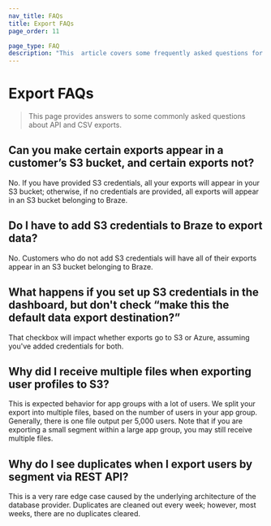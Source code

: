 ```yaml
---
nav_title: FAQs
title: Export FAQs
page_order: 11

page_type: FAQ
description: "This  article covers some frequently asked questions for API and CSV exports."
---
```


# Export FAQs

> This page provides answers to some commonly asked questions about API and CSV exports.

## Can you make certain exports appear in a customer’s S3 bucket, and certain exports not?

No. If you have provided S3 credentials, all your exports will appear in your S3 bucket; otherwise, if no credentials are provided, all exports will appear in an S3 bucket belonging to Braze.

## Do I have to add S3 credentials to Braze to export data?

No. Customers who do not add S3 credentials will have all of their exports appear in an S3 bucket belonging to Braze.

## What happens if you set up S3 credentials in the dashboard, but don't check “make this the default data export destination?”

That checkbox will impact whether exports go to S3 or Azure, assuming you've added credentials for both.

## Why did I receive multiple files when exporting user profiles to S3?

This is expected behavior for app groups with a lot of users. We split your export into multiple files, based on the number of users in your app group. Generally, there is one file output per 5,000 users. Note that if you are exporting a small segment within a large app group, you may still receive multiple files.

## Why do I see duplicates when I export users by segment via REST API?

This is a very rare edge case caused by the underlying architecture of the database provider. Duplicates are cleaned out every week; however, most weeks, there are no duplicates cleared.
